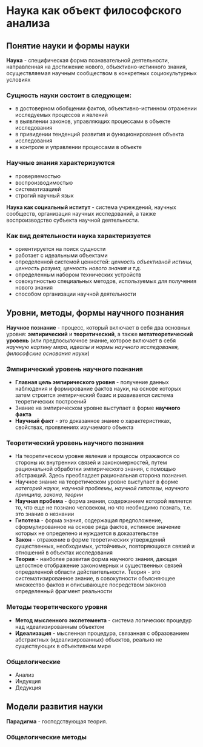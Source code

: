 # Наука как объект философского анализа

## Понятие науки и формы науки

**Наука** - специфическая форма познавательной деятельности, направленная на достижение нового, объективно-истинного знания, осуществляемая научным сообществом в конкретных социокультурных условиях

### Сущность науки состоит в следующем:

- в достоверном обобщении фактов, объективно-истинном отражении исследуемых процессов и явлений
- в выявлении законов, управляющих процессами в объекте исследования
- в привидении тенденций развития и функционирования объекта исследования
- в контроле и управлении процессами в объекте

### Научные знания характеризуются

- проверяемостью
- воспроизводимостью
- систематизацией
- строгий научный язык

**Наука как социальный иститут** - система учреждений, научных сообществ, организация научных исследований, а также воспроизводство субъекта научной деятельности.

### Как вид деятельности наука характеризуется
- ориентируется на поиск сущности
- работает с идеальными объектами
- определенной системой ценностей: _ценность объективной истины, ценность разума, ценность нового знания и т.д._
- определенным набором технических устройств
- совокупностью специальных методов, используемых для получения нового знания
- способом организации научной деятельности

## Уровни, методы, формы научного познания

**Научное познание** - процесс, который включает в себя два основных уровня: **эмпирический** и **теоретический**, а также **метатеоретический уровень** (или предпосылочное знание, которое включает в себя _научную картину мира, идеалы и нормы научного исследования, философские основания науки_)

### Эмпирический уровень научного познания

- **Главная цель эмпирического уровня** - получение данных наблюдения и формирование фактов науки, на основе которых затем строится эмпирический базис и развивается система теоретических построений
- Знание на эмпирическом уровне выступает в форме **научного факта**
- **Научный факт** - это доказанное знание о характеристиках, свойствах, проявлениях изучаемого объекта

### Теоретический уровень научного познания

- На теоретическом уровне явления и процессы отражаются со стороны их внутренних связей и закономерностей, путем рациональной обработки эмпирического знания, с помощью абстракций. Здесь преобладает рациональная сторона познания.
- Научное знание на теоретическом уровне выступает в форме _категорий науки, научной проблемы, научной гипотезы, научного принципа, закона, теории_
- **Научная пробема** - форма знания, содержанием которой является то, что еще не познано человеком, но что необходимо познать, т.е. это знание о незнании
- **Гипотеза** - форма знания, содержащая предположение, сформулированное на основе ряда фактов, истинное значение которых не определено и нуждается в доказательстве
- **Закон** - отражение в форме теоретических утверждений существенных, необходимых, устойчивых, повторяющихся связей и отношений в объектах исследования
- **Теория** - наиболее развитая форма научного знания, дающая целостное отображение закономерных и существенных связей определенной области действительности. Теория - это систематизированное знание, в совокупности объясняющее множество фактов и описывающее посредством законов определенный фрагмент реальности

### Методы теоретического уровня

- **Метод мысленного экспетемента** - система логических процедур над идеализированным объектом
- **Идеализация** - мысленная процедура, связанная с образованием абстрактных (идеализированных) объектов, реально не существующих в объективном мире

### Общелогические

- Анализ
- Индукция
- Дедукция

## Модели развития науки

**Парадигма** - господствующая теория.

### Общелогические методы

